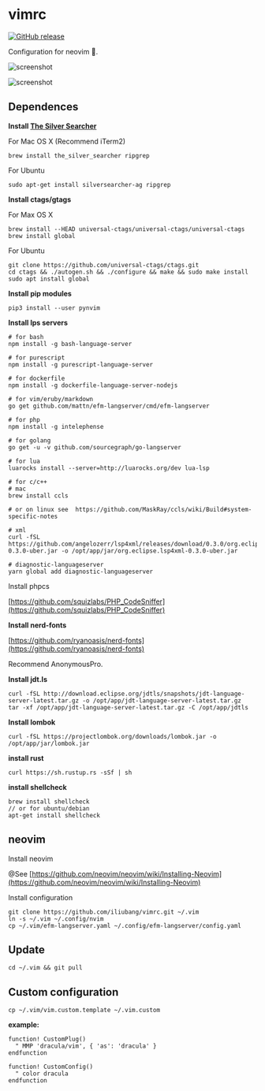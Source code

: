 # vimrc

[![GitHub release](https://img.shields.io/github/release/iliubang/vimrc.svg)](https://github.com/iliubang/vimrc/releases)

Configuration for neovim :rose:.

![screenshot](https://user-images.githubusercontent.com/13254917/55855557-6fc84d80-5b9a-11e9-8763-6df3b28ed4aa.png)

![screenshot](https://user-images.githubusercontent.com/13254917/58614382-c7f21500-82ea-11e9-9b7a-c3b63b60eb44.png)

## Dependences 

**Install [The Silver Searcher](https://github.com/ggreer/the_silver_searcher)**

For Mac OS X (Recommend iTerm2)

```shell
brew install the_silver_searcher ripgrep
```

For Ubuntu

```shell
sudo apt-get install silversearcher-ag ripgrep
```

**Install ctags/gtags**

For Max OS X

```shell
brew install --HEAD universal-ctags/universal-ctags/universal-ctags
brew install global
```

For Ubuntu

```shell
git clone https://github.com/universal-ctags/ctags.git
cd ctags && ./autogen.sh && ./configure && make && sudo make install
sudo apt install global
```

**Install pip modules**

```shell
pip3 install --user pynvim
```

**Install lps servers**

```shell
# for bash
npm install -g bash-language-server

# for purescript
npm install -g purescript-language-server

# for dockerfile 
npm install -g dockerfile-language-server-nodejs

# for vim/eruby/markdown
go get github.com/mattn/efm-langserver/cmd/efm-langserver

# for php
npm install -g intelephense

# for golang
go get -u -v github.com/sourcegraph/go-langserver

# for lua
luarocks install --server=http://luarocks.org/dev lua-lsp

# for c/c++
# mac
brew install ccls

# or on linux see  https://github.com/MaskRay/ccls/wiki/Build#system-specific-notes

# xml
curl -fSL https://github.com/angelozerr/lsp4xml/releases/download/0.3.0/org.eclipse.lsp4xml-0.3.0-uber.jar -o /opt/app/jar/org.eclipse.lsp4xml-0.3.0-uber.jar

# diagnostic-languageserver
yarn global add diagnostic-languageserver
```

Install phpcs

[https://github.com/squizlabs/PHP_CodeSniffer](https://github.com/squizlabs/PHP_CodeSniffer)

**Install nerd-fonts**

[https://github.com/ryanoasis/nerd-fonts](https://github.com/ryanoasis/nerd-fonts)

Recommend AnonymousPro.

**Install jdt.ls**

```shell
curl -fSL http://download.eclipse.org/jdtls/snapshots/jdt-language-server-latest.tar.gz -o /opt/app/jdt-language-server-latest.tar.gz
tar -xf /opt/app/jdt-language-server-latest.tar.gz -C /opt/app/jdtls 
```

**Install lombok**

```shell
curl -fSL https://projectlombok.org/downloads/lombok.jar -o /opt/app/jar/lombok.jar
```

**install rust**

```shell
curl https://sh.rustup.rs -sSf | sh
```

**install shellcheck**

```shell
brew install shellcheck
// or for ubuntu/debian
apt-get install shellcheck
```

## neovim

Install neovim

@See [https://github.com/neovim/neovim/wiki/Installing-Neovim](https://github.com/neovim/neovim/wiki/Installing-Neovim)

Install configuration

```shell
git clone https://github.com/iliubang/vimrc.git ~/.vim
ln -s ~/.vim ~/.config/nvim
cp ~/.vim/efm-langserver.yaml ~/.config/efm-langserver/config.yaml
```

## Update

```shell
cd ~/.vim && git pull
```

## Custom configuration

```shell
cp ~/.vim/vim.custom.template ~/.vim.custom
```

**example:**

```viml
function! CustomPlug()
  " MMP 'dracula/vim', { 'as': 'dracula' }
endfunction

function! CustomConfig()
  " color dracula
endfunction
```
